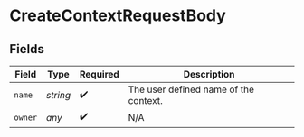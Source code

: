 # CreateContextRequestBody


## Fields

| Field                                 | Type                                  | Required                              | Description                           |
| ------------------------------------- | ------------------------------------- | ------------------------------------- | ------------------------------------- |
| `name`                                | *string*                              | :heavy_check_mark:                    | The user defined name of the context. |
| `owner`                               | *any*                                 | :heavy_check_mark:                    | N/A                                   |